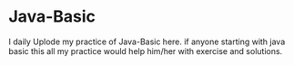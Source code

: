 # Java-Basic

I daily Uplode my practice of Java-Basic here. if anyone starting with java basic this all my practice would help him/her with exercise and solutions. 
